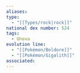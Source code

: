 ```yaml
---
aliases: 
type:
  - "[[Types/rock|rock]]"
national dex number: 524
tags:
  - Unova
evolution line:
  - "[[Pokémon/Boldore]]"
  - "[[Pokémon/Gigalith]]"
associated: 
---
```

